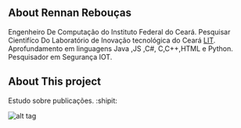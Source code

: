 ## About Rennan Rebouças

Engenheiro De Computação do Instituto Federal do Ceará.
Pesquisar Cientifíco Do Laboratório de Inovação tecnológica do Ceará [LIT](http://lit.ifce.edu.br/).
Aprofundamento em linguagens Java ,JS ,C#, C,C++,HTML e Python.
Pesquisador em Segurança IOT.

## About This project
Estudo sobre publicações. :shipit:



![alt tag](http://ericsteinborn.com/github-for-cats/img/ironcat.png)
